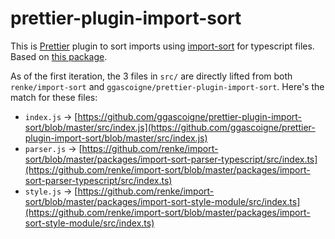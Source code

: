 # prettier-plugin-import-sort

This is [Prettier] plugin to sort imports using [import-sort] for typescript files. Based on [this package](https://github.com/ggascoigne/prettier-plugin-import-sort).

As of the first iteration, the 3 files in `src/` are directly lifted from both `renke/import-sort` and `ggascoigne/prettier-plugin-import-sort`. Here's the match for these files:

- `index.js` -> [https://github.com/ggascoigne/prettier-plugin-import-sort/blob/master/src/index.js](https://github.com/ggascoigne/prettier-plugin-import-sort/blob/master/src/index.js)
- `parser.js` -> [https://github.com/renke/import-sort/blob/master/packages/import-sort-parser-typescript/src/index.ts](https://github.com/renke/import-sort/blob/master/packages/import-sort-parser-typescript/src/index.ts)
- `style.js` -> [https://github.com/renke/import-sort/blob/master/packages/import-sort-style-module/src/index.ts](https://github.com/renke/import-sort/blob/master/packages/import-sort-style-module/src/index.ts)

[prettier]: https://github.com/prettier/prettier
[import-sort]: https://github.com/renke/import-sort
[prettier-plugin-import-sort]: https://github.com/ggascoigne/prettier-plugin-import-sort
